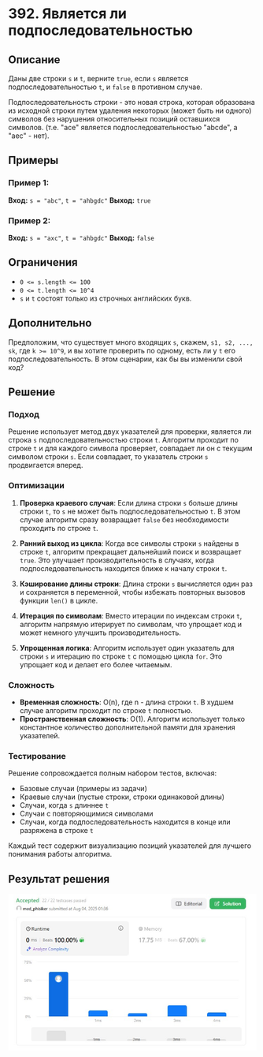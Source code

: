 # 392. Является ли подпоследовательностью

## Описание

Даны две строки `s` и `t`, верните `true`, если `s` является подпоследовательностью `t`, и `false` в противном случае.

Подпоследовательность строки - это новая строка, которая образована из исходной строки путем удаления некоторых (может быть ни одного) символов без нарушения относительных позиций оставшихся символов. (т.е. "ace" является подпоследовательностью "abcde", а "aec" - нет).

## Примеры

### Пример 1:

**Вход:** `s = "abc"`, `t = "ahbgdc"`
**Выход:** `true`

### Пример 2:

**Вход:** `s = "axc"`, `t = "ahbgdc"`
**Выход:** `false`

## Ограничения

- `0 <= s.length <= 100`
- `0 <= t.length <= 10^4`
- `s` и `t` состоят только из строчных английских букв.

## Дополнительно

Предположим, что существует много входящих `s`, скажем, `s1, s2, ..., sk`, где `k >= 10^9`, и вы хотите проверить по одному, есть ли у `t` его подпоследовательность. В этом сценарии, как бы вы изменили свой код?

## Решение

### Подход

Решение использует метод двух указателей для проверки, является ли строка `s` подпоследовательностью строки `t`. Алгоритм проходит по строке `t` и для каждого символа проверяет, совпадает ли он с текущим символом строки `s`. Если совпадает, то указатель строки `s` продвигается вперед.

### Оптимизации

1. **Проверка краевого случая**: Если длина строки `s` больше длины строки `t`, то `s` не может быть подпоследовательностью `t`. В этом случае алгоритм сразу возвращает `false` без необходимости проходить по строке `t`.

2. **Ранний выход из цикла**: Когда все символы строки `s` найдены в строке `t`, алгоритм прекращает дальнейший поиск и возвращает `true`. Это улучшает производительность в случаях, когда подпоследовательность находится ближе к началу строки `t`.

3. **Кэширование длины строки**: Длина строки `s` вычисляется один раз и сохраняется в переменной, чтобы избежать повторных вызовов функции `len()` в цикле.

4. **Итерация по символам**: Вместо итерации по индексам строки `t`, алгоритм напрямую итерирует по символам, что упрощает код и может немного улучшить производительность.

5. **Упрощенная логика**: Алгоритм использует один указатель для строки `s` и итерацию по строке `t` с помощью цикла `for`. Это упрощает код и делает его более читаемым.

### Сложность

- **Временная сложность**: O(n), где n - длина строки `t`. В худшем случае алгоритм проходит по строке `t` полностью.
- **Пространственная сложность**: O(1). Алгоритм использует только константное количество дополнительной памяти для хранения указателей.

### Тестирование

Решение сопровождается полным набором тестов, включая:
- Базовые случаи (примеры из задачи)
- Краевые случаи (пустые строки, строки одинаковой длины)
- Случаи, когда `s` длиннее `t`
- Случаи с повторяющимися символами
- Случаи, когда подпоследовательность находится в конце или разряжена в строке `t`

Каждый тест содержит визуализацию позиций указателей для лучшего понимания работы алгоритма.

## Результат решения

![](./repo_pics/LeetCode.jpg)
